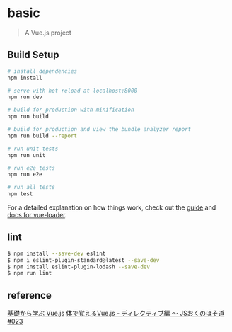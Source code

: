 # basic

> A Vue.js project

## Build Setup

``` bash
# install dependencies
npm install

# serve with hot reload at localhost:8000
npm run dev

# build for production with minification
npm run build

# build for production and view the bundle analyzer report
npm run build --report

# run unit tests
npm run unit

# run e2e tests
npm run e2e

# run all tests
npm test
```

For a detailed explanation on how things work, check out the [guide](http://vuejs-templates.github.io/webpack/) and [docs for vue-loader](http://vuejs.github.io/vue-loader).

## lint

```bash
$ npm install --save-dev eslint
$ npm i eslint-plugin-standard@latest --save-dev
$ npm install eslint-plugin-lodash --save-dev
$ npm run lint
```

## reference
[基礎から学ぶ Vue.js](https://www.amazon.co.jp/dp/B07D9BYHMZ/ref=dp-kindle-redirect?_encoding=UTF8&btkr=1)
[体で覚えるVue.js - ディレクティブ編 〜 JSおくのほそ道 #023](https://qiita.com/hosomichi/items/25041c1d46452de84aa6)